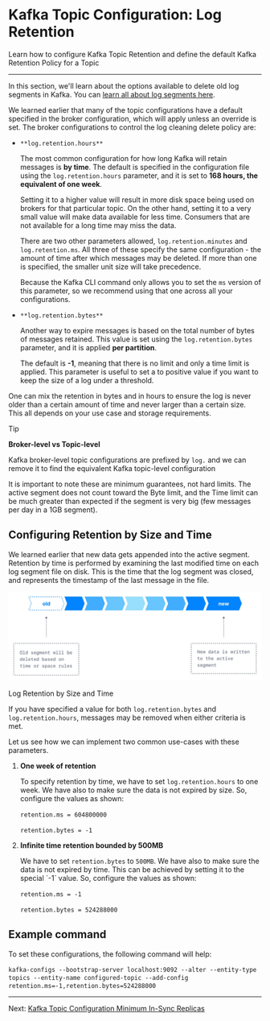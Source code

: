 Kafka Topic Configuration: Log Retention
========================================

Learn how to configure Kafka Topic Retention and define the default Kafka Retention Policy for a Topic

* * *

In this section, we'll learn about the options available to delete old log segments in Kafka. You can [learn all about log segments here](/kafka/kafka-topics-internals-segments-and-indexes/).

We learned earlier that many of the topic configurations have a default specified in the broker configuration, which will apply unless an override is set. The broker configurations to control the log cleaning delete policy are:

*   `**log.retention.hours**`
    
    The most common configuration for how long Kafka will retain messages is **by time**. The default is specified in the configuration file using the `log.retention.hours` parameter, and it is set to **168 hours, the equivalent of one week**.
    
    Setting it to a higher value will result in more disk space being used on brokers for that particular topic. On the other hand, setting it to a very small value will make data available for less time. Consumers that are not available for a long time may miss the data.
    
    There are two other parameters allowed, `log.retention.minutes` and `log.retention.ms`. All three of these specify the same configuration - the amount of time after which messages may be deleted. If more than one is specified, the smaller unit size will take precedence.
    
    Because the Kafka CLI command only allows you to set the `ms` version of this parameter, so we recommend using that one across all your configurations.
    

*   `**log.retention.bytes**`
    
    Another way to expire messages is based on the total number of bytes of messages retained. This value is set using the `log.retention.bytes` parameter, and it is applied **per partition**.
    
    The default is **\-1**, meaning that there is no limit and only a time limit is applied. This parameter is useful to set a to positive value if you want to keep the size of a log under a threshold.
    

One can mix the retention in bytes and in hours to ensure the log is never older than a certain amount of time and never larger than a certain size. This all depends on your use case and storage requirements.

> [!TIP]
> **Broker-level vs Topic-level**
>
> Kafka broker-level topic configurations are prefixed by `log.` and we can remove it to find the equivalent Kafka topic-level configuration

It is important to note these are minimum guarantees, not hard limits. The active segment does not count toward the Byte limit, and the Time limit can be much greater than expected if the segment is very big (few messages per day in a 1GB segment).

Configuring Retention by Size and Time
--------------------------------------

[](#Configuring-Retention-by-Size-and-Time-0)

We learned earlier that new data gets appended into the active segment. Retention by time is performed by examining the last modified time on each log segment file on disk. This is the time that the log segment was closed, and represents the timestamp of the last message in the file.

![Diagram illustrating the process Kafka uses to delete old log segments based on the time or size rules configured for the Kafka Topic.](../../static/images/Adv_Kafka_Topic_Log_Comp_1.webp "Kafka Topic Log Retention - Size & Time")

Log Retention by Size and Time

If you have specified a value for both `log.retention.bytes` and `log.retention.hours`, messages may be removed when either criteria is met.

Let us see how we can implement two common use-cases with these parameters.

1.  **One week of retention**
    
    To specify retention by time, we have to set `log.retention.hours` to one week. We have also to make sure the data is not expired by size. So, configure the values as shown:
    
    `retention.ms = 604800000`
    
    `retention.bytes = -1`
    
2.  **Infinite time retention bounded by 500MB**
    
    We have to set `retention.bytes` to `500MB`. We have also to make sure the data is not expired by time. This can be achieved by setting it to the special \`-1\` value. So, configure the values as shown:
    
    `retention.ms = -1`
    
    `retention.bytes = 524288000`
    

Example command
---------------

[](#Example-command-1)

To set these configurations, the following command will help:

```
kafka-configs --bootstrap-server localhost:9092 --alter --entity-type topics --entity-name configured-topic --add-config retention.ms=-1,retention.bytes=524288000
```

---
Next: [Kafka Topic Configuration Minimum In-Sync Replicas](https://github.com/AbdoMusk/Apache-Kafka/blob/main/5-%20Kafka%20Advanced%20Concepts/1-%20Kafka%20Topics%20Advanced/4-%20Kafka%20Topic%20Configuration%20Minimum%20In-Sync%20Replicas.md)